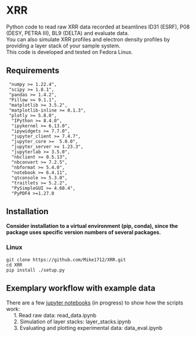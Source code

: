 # XRR
Python code to read raw XRR data recorded at beamlines ID31 (ESRF), P08 (DESY, PETRA III), BL9 (DELTA) and evaluate data.<br>
You can also simulate XRR profiles and electron density profiles by providing a layer stack of your sample system.<br>
This code is developed and tested on Fedora Linux. 
## Requirements
     "numpy >= 1.22.4",
     "scipy >= 1.8.1",
     "pandas >= 1.4.2",
     "Pillow >= 9.1.1",
     "matplotlib >= 3.5.2",
     "matplotlib-inline >= 0.1.3",
     "plotly >= 5.8.0",
      "IPython >= 8.4.0",
      "ipykernel >= 6.13.0",
      "ipywidgets >= 7.7.0",
      "jupyter_client >= 7.4.7",
      "jupyter_core >=  5.0.0",
      "jupyter_server >= 1.23.3",
      "jupyterlab >= 3.5.0",
      "nbclient >= 0.5.13",
      "nbconvert >= 7.2.5",
      "nbformat >= 5.4.0",
      "notebook >= 6.4.11",
      "qtconsole >= 5.3.0",
      "traitlets >= 5.2.2",
      "PySimpleGUI >= 4.60.4",
      "PyPDF4 >=1.27.0
## Installation
<b>Consider installation to a virtual environment (pip, conda), since the package uses specific version numbers of several packages.</b>
### Linux
`git clone https://github.com/Mike1712/XRR.git`<br>
`cd XRR`<br>
`pip install ./setup.py`
## Exemplary workflow with example data
There are a few [jupyter notebooks](https://github.com/Mike1712/XRR/tree/main/src/XRR/notebooks) (in progress) to show how the scripts work:<br>
$\quad$ 1. Read raw data: read_data.ipynb<br>
$\quad$ 2. Simulation of layer stacks: layer_stacks.ipynb<br>
$\quad$ 3. Evaluating and plotting experimental data: data_eval.ipynb<br>


